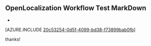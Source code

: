 ## OpenLocalization Workflow Test MarkDown
* 

[AZURE.INCLUDE [20c53254-0d5f-4099-bd38-f73899bab0fb](calleeMd1.md)]

 
thanks!